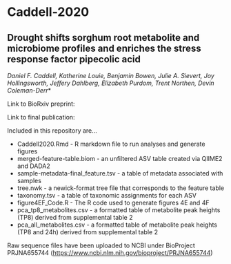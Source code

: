 # Caddell-2020
## Drought shifts sorghum root metabolite and microbiome profiles and enriches the stress response factor pipecolic acid

*Daniel F. Caddell, Katherine Louie, Benjamin Bowen, Julie A. Sievert, Joy Hollingsworth, Jeffery Dahlberg, Elizabeth Purdom, Trent Northen, Devin Coleman-Derr**

Link to BioRxiv preprint:

Link to final publication:

Included in this repository are...
+ Caddell2020.Rmd - R markdown file to run analyses and generate figures
+ merged-feature-table.biom - an unfiltered ASV table created via QIIME2 and DADA2
+ sample-metadata-final_feature.tsv - a table of metadata associated with samples
+ tree.nwk - a newick-format tree file that corresponds to the feature table
+ taxonomy.tsv - a table of taxonomic assignments for each ASV
+ figure4EF_Code.R - The R code used to generate figures 4E and 4F
+ pca_tp8_metabolites.csv - a formatted table of metabolite peak heights (TP8) derived from supplemental table 2
+ pca_all_metabolites.csv - a formatted table of metabolite peak heights (TP8 and 24h) derived from supplemental table 2

Raw sequence files have been uploaded to NCBI under BioProject PRJNA655744 (https://www.ncbi.nlm.nih.gov/bioproject/PRJNA655744)
